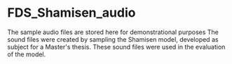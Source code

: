 # FDS_Shamisen_audio
The sample audio files are stored here for demonstrational purposes
The sound files were created by sampling the Shamisen model, developed as subject for a Master's thesis. 
These sound files were used in the evaluation of the model.
